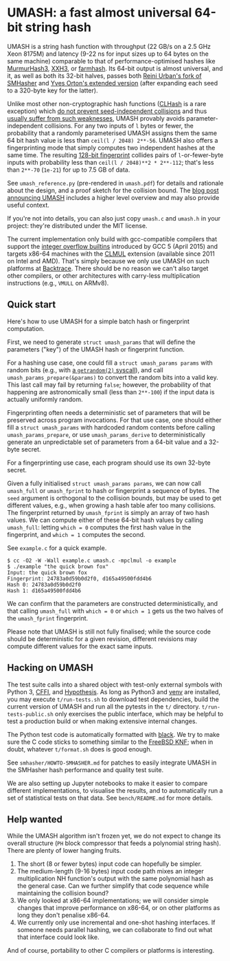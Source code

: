 UMASH: a fast almost universal 64-bit string hash
=================================================

UMASH is a string hash function with throughput (22 GB/s on a 2.5 GHz
Xeon 8175M) and latency (9-22 ns for input sizes up to 64 bytes on
the same machine) comparable to that of performance-optimised hashes
like [MurmurHash3](https://github.com/aappleby/smhasher/wiki/MurmurHash3),
[XXH3](https://github.com/Cyan4973/xxHash), or
[farmhash](https://github.com/google/farmhash).  Its 64-bit output is
almost universal, and it, as well as both its 32-bit halves, passes
both [Reini Urban's fork of SMHasher](https://github.com/rurban/smhasher/)
and [Yves Orton's extended version](https://github.com/demerphq/smhasher) 
(after expanding each seed to a 320-byte key for the latter).

Unlike most other non-cryptographic hash functions
([CLHash](https://github.com/lemire/clhash) is a rare exception) which
[do not prevent seed-independent collisions](https://github.com/Cyan4973/xxHash/issues/180#issuecomment-474100780)
and thus [usually suffer from such weaknesses](https://www.131002.net/siphash/#at),
UMASH provably avoids parameter-independent collisions.  For any two
inputs of `l` bytes or fewer, the probability that a randomly
parameterised UMASH assigns them the same 64 bit hash value is less
than `ceil(l / 2048) 2**-56`.  UMASH also offers a fingerprinting mode
that simply computes two independent hashes at the same time.  The
resulting [128-bit fingerprint](https://en.wikipedia.org/wiki/Fingerprint_(computing)#Virtual_uniqueness)
collides pairs of `l`-or-fewer-byte inputs with probability less than
`ceil(l / 2048)**2 * 2**-112`; that's less than `2**-70` (`1e-21`) for
up to 7.5 GB of data.

See `umash_reference.py` (pre-rendered in `umash.pdf`) for details and
rationale about the design, and a proof sketch for the collision bound.
The [blog post announcing UMASH](https://engineering.backtrace.io/2020-08-24-umash-fast-enough-almost-universal-fingerprinting/)
includes a higher level overview and may also provide useful context.

If you're not into details, you can also just copy `umash.c` and
`umash.h` in your project: they're distributed under the MIT license.

The current implementation only build with gcc-compatible compilers
that support the [integer overflow builtins](https://gcc.gnu.org/onlinedocs/gcc/Integer-Overflow-Builtins.html)
introduced by GCC 5 (April 2015) and targets x86-64 machines with the
[CLMUL](https://en.wikipedia.org/wiki/CLMUL_instruction_set) extension
(available since 2011 on Intel and AMD).  That's simply because we
only use UMASH on such platforms at [Backtrace](https://backtrace.io/).
There should be no reason we can't also target other compilers, or
other architectures with carry-less multiplication instructions
(e.g., `VMULL` on ARMv8).

Quick start
-----------

Here's how to use UMASH for a simple batch hash or fingerprint
computation.

First, we need to generate `struct umash_params` that will define the
parameters ("key") of the UMASH hash or fingerprint function.

For a hashing use case, one could fill a `struct umash_params params`
with random bits (e.g., with
[a `getrandom(2)` syscall](https://man7.org/linux/man-pages/man2/getrandom.2.html)),
and call `umash_params_prepare(&params)` to convert the random bits
into a valid key.  This last call may fail by returning `false`;
however, the probability of that happening are astronomically small
(less than `2**-100`) if the input data is actually uniformly random.

Fingerprinting often needs a deterministic set of parameters that will
be preserved across program invocations.  For that use case, one
should either fill a `struct umash_params` with hardcoded random contents
before calling `umash_params_prepare`, or use `umash_params_derive` to
deterministically generate an unpredictable set of parameters from
a 64-bit value and a 32-byte secret.

For a fingerprinting use case, each program should use its own 32-byte
secret.

Given a fully initialised `struct umash_params params`, we can now
call `umash_full` or `umash_fprint` to hash or fingerprint a sequence
of bytes.  The `seed` argument is orthogonal to the collision bounds,
but may be used to get different values, e.g., when growing a hash
table afer too many collisions.  The fingerprint returned by
`umash_fprint` is simply an array of two hash values.  We can compute
either of these 64-bit hash values by calling `umash_full`: letting
`which = 0` computes the first hash value in the fingerprint, and
`which = 1` computes the second.

See `example.c` for a quick example.

    $ cc -O2 -W -Wall example.c umash.c -mpclmul -o example
    $ ./example "the quick brown fox"
    Input: the quick brown fox
    Fingerprint: 24783a0d59b0d2f0, d165a49500fdd4b6
    Hash 0: 24783a0d59b0d2f0
    Hash 1: d165a49500fdd4b6

We can confirm that the parameters are constructed deterministically,
and that calling `umash_full` with `which = 0` or `which = 1` gets us
the two halves of the `umash_fprint` fingerprint.

Please note that UMASH is still not fully finalised; while the source
code should be deterministic for a given revision, different revisions
may compute different values for the exact same inputs.

Hacking on UMASH
----------------

The test suite calls into a shared object with test-only external
symbols with Python 3, [CFFI](https://cffi.readthedocs.io/en/latest/),
and [Hypothesis](https://hypothesis.works/).  As long as Python3 and
[venv](https://docs.python.org/3/library/venv.html) are installed, you
may execute `t/run-tests.sh` to download test dependencies, build the
current version of UMASH and run all the pytests in the `t/`
directory.  `t/run-tests-public.sh` only exercises the public
interface, which may be helpful to test a production build or when
making extensive internal changes.

The Python test code is automatically formatted with
[black](https://github.com/psf/black).  We try to make sure the C code
sticks to something similar to the
[FreeBSD KNF](https://www.freebsd.org/cgi/man.cgi?query=style&sektion=9);
when in doubt, whatever `t/format.sh` does is good enough.

See `smhasher/HOWTO-SMHASHER.md` for patches to easily integrate UMASH
in the SMHasher hash performance and quality test suite.

We are also setting up Jupyter notebooks to make it easier to compare
different implementations, to visualise the results, and to
automatically run a set of statistical tests on that data. See
`bench/README.md` for more details.

Help wanted
-----------

While the UMASH algorithm isn't frozen yet, we do not expect to change
its overall structure (`PH` block compressor that feeds a polynomial
string hash).  There are plenty of lower hanging fruits.

1. The short (8 or fewer bytes) input code can hopefully be simpler.
2. The medium-length (9-16 bytes) input code path mixes an integer
   multiplication NH function's output with the same polynomial hash
   as the general case.  Can we further simplify that code sequence
   while maintaining the collision bound?
3. We only looked at x86-64 implementations; we will consider simple
   changes that improve performance on x86-64, or on other platforms
   as long they don't penalise x86-64.
4. We currently only use incremental and one-shot hashing
   interfaces. If someone needs parallel hashing, we can collaborate
   to find out what that interface could look like.

And of course, portability to other C compilers or platforms is
interesting.
